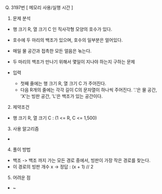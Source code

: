 Q. 3197번 [ 메모리 사용/실행 시간 ]

1. 문제 분석
- 행 크기 R, 열 크기 C 인 직사각형 모양의 호수가 있다.
- 호수에 두 마리의 백조가 있으며, 호수의 일부분은 얼어있다.
- 매일 물 공간과 접촉한 모든 얼음은 녺는다.
- 두 마리의 백조가 만나기 위해서 몇일이 지나야 하는지 구하는 문제


- 입력
  - 첫째 줄에는 행 크기 R, 열 크기 C 가 주어진다.
  - 다음 R개의 줄에는 각각 길이 C의 문자열이 하나씩 주어진다. '.'은 물 공간, 'X'는 빙판 공간, 'L'은 백조가 있는 공간이다.

2. 제약조건
- 행 크기 R, 열 크기 C : (1 <= R, C <= 1,500)

3. 사용 알고리즘
- 

4. 풀이 방법
- 백조 -> 백조 까지 가는 모든 경로 중에서, 빙판이 가장 작은 경로를 찾는다.
- 이 경로의 빙판 개수 x -> 정답 : (x + 1) // 2

5. 어려운 점
- ~